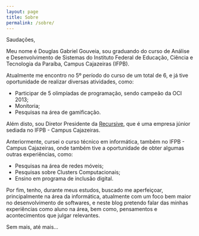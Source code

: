 ```yaml
---
layout: page
title: Sobre
permalink: /sobre/
---
```


Saudações,

Meu nome é Douglas Gabriel Gouveia, sou graduando do curso de Análise e Desenvolvimento de Sistemas do Instituto Federal de Educação, Ciência e Tecnologia da Paraíba, Campus Cajazeiras (IFPB). 

Atualmente me encontro no 5º período do curso de um total de 6, e já tive oportunidade de realizar diversas atividades, como:

- Participar de 5 olimpíadas de programação, sendo campeão da OCI 2013;
- Monitoria;
- Pesquisas na área de gamificação.

Além disto, sou Diretor Presidente da [Recursive][Recursive], que é uma empresa júnior sediada no IFPB - Campus Cajazeiras.

Anteriormente, cursei o curso técnico em informática, também no IFPB - Campus Cajazeiras, onde também tive a oportunidade de obter algumas outras experiências, como:

- Pesquisas na área de redes móveis;
- Pesquisas sobre Clusters Computacionais;
- Ensino em programa de inclusão digital.

Por fim, tenho, durante meus estudos, buscado me aperfeiçoar, principalmente na área da informática, atualmente com um foco bem maior no desenvolvimento de softwares, e neste blog pretendo falar das minhas experiências como aluno na área, bem como, pensamentos e acontecimentos que julgar relevantes.

Sem mais, até mais...   

[Recursive]: http://www.recursive.com.br/